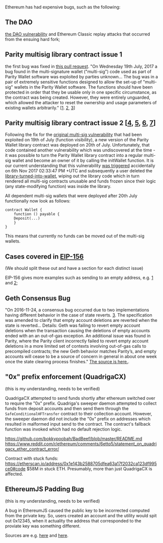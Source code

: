 Ethereum has had expensive bugs, such as the following:

## The DAO
[the DAO vulnerability](https://en.wikipedia.org/wiki/The_DAO_(organization)) and Ethereum Classic replay attacks that occurred from the ensuing hard fork;

## Parity multisig library contract issue 1
the first bug was fixed in [this pull request](https://github.com/paritytech/parity/pull/6103/files). "On Wednesday 19th July, 2017 a bug found in the multi-signature wallet ("multi-sig") code used as part of Parity Wallet software was exploited by parties unknown... The bug was in a pair of extremely sensitive functions designed to allow the set-up of "multi-sig" wallets in the Parity Wallet software. The functions should have been protected in order that they be usable only in one specific circumstance, as the contract was being created. However, they were entirely unguarded, which allowed the attacker to reset the ownership and usage parameters of existing wallets arbitrarily." [[1](https://paritytech.io/the-multi-sig-hack-a-postmortem/). [2](https://paritytech.io/security-alert/), [3](https://paritytech.io/security-update/)] 


## Parity multisig library contract issue 2 [[4](https://paritytech.io/security-alert-2/), [5](https://paritytech.io/parity-technologies-multi-sig-wallet-issue-update/), [6](https://paritytech.io/a-postmortem-on-the-parity-multi-sig-library-self-destruct/), [7](https://paritytech.io/on-classes-of-stuck-ether-and-potential-solutions/)]  

<p>Following the fix for the <a href="https://paritytech.io/blog/security-alert-high-2.html">original multi-sig vulnerability</a> that had been exploited on 19th of July (function visibility), a new version of the Parity Wallet library contract was deployed on 20th of July. Unfortunately, that code contained another vulnerability which was undiscovered at the time - it was possible to turn the Parity Wallet library contract into a regular multi-sig wallet and become an owner of it by calling the initWallet function. It is our current understanding that this vulnerability <a href="https://github.com/paritytech/parity/issues/6995">was triggered</a> accidentally on 6th Nov 2017 02:33:47 PM +UTC and subsequently a user deleted the <a href="https://etherscan.io/address/0x863df6bfa4469f3ead0be8f9f2aae51c91a907b4">library-turned-into-wallet</a>, wiping out the library code which in turn rendered all multi-sig contracts unusable and funds frozen since their logic (any state-modifying function) was inside the library.</p>
<p>All dependent multi-sig wallets that were deployed after 20th July functionally now look as follows:</p>

    contract Wallet {
        function () payable {
        Deposit(...)
        }
    }

<p>This means that currently no funds can be moved out of the multi-sig wallets.</p>

## Cases covered in [EIP-156](https://github.com/ethereum/EIPs/issues/156)
(We should split these out and have a section for each distinct issue)

EIP-156 gives more examples such as sending to an empty address, e.g. [1](https://github.com/ethereum/EIPs/issues/156#issuecomment-2766829920) and [2](https://github.com/ethereum/EIPs/issues/156#issuecomment-307015852);

## Geth Consensus Bug 
"On 2016-11-24, a consensus bug occurred due to two implementations having different behavior in the case of state reverts. [3](https://blog.ethereum.org/2016/11/25/security-alert-11242016-consensus-bug-geth-v1-4-19-v1-5-2/). The specification was amended to clarify that empty account deletions are reverted when the state is reverted... Details: Geth was failing to revert empty account deletions when the transaction causing the deletions of empty accounts ended with an an out-of-gas exception. An additional issue was found in Parity, where the Parity client incorrectly failed to revert empty account deletions in a more limited set of contexts involving out-of-gas calls to precompiled contracts; the new Geth behavior matches Parity’s, and empty accounts will cease to be a source of concern in general in about one week once the state clearing process finishes." [The source is here.](https://github.com/ethereum/EIPs/blob/master/EIPS/eip-161.md#addendum-2017-08-15).

## "0x" prefix enforcement (QuadrigaCX)
(this is my understanding, needs to be verified)

QuadrigaCX attempted to send funds shortly after ethereum switched over to require the "0x" prefix. Quadriga's sweeper daemon attempted to collect funds from deposit accounts and then send them through the `SafeConditionalHFTransfer` contract to their collection account.  However, the sweeper daemon did not include the "0x" prefix on addresses which resulted in malformed input send to the contract.  The contract's fallback function was invoked which had no default rejection logic.  

https://github.com/bokkypoobah/BadBeef/blob/master/README.md
https://www.reddit.com/r/ethereum/comments/6ettq5/statement_on_quadrigacx_ether_contract_error/

Contract with stuck funds: https://etherscan.io/address/0x1e143b2588705dfea63a17f2032ca123df995ce0#code
$58M in stuck ETH. Presumably, more than just QuadrigaCX is affected.  

## EthereumJS Padding Bug
(this is my understanding, needs to be verified)

A bug in EthereumJS caused the public key to be incorrected computed from the private key.  So, users created an account and the utility would spit out 0x12345, when it actuality the address that corresponded to the proviate key was something different.  

Sources are e.g. [here](https://forum.ethereum.org/discussion/3988/bug-in-ethereumjs-util) and [here](https://www.reddit.com/r/ethereum/comments/6chqyk/trying_to_recover_my_121_eth_from_2015_js_bug/).